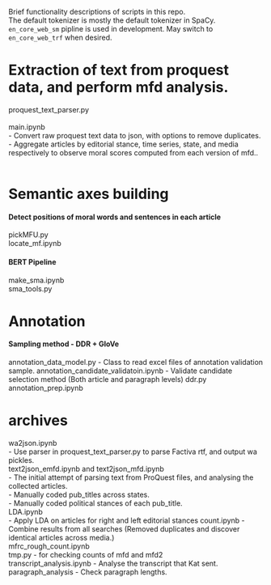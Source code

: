 Brief functionality descriptions of scripts in this repo. <br>
The default tokenizer is mostly the default tokenizer in SpaCy. `en_core_web_sm` pipline is used in development. May switch to `en_core_web_trf` when desired. <br>

# Extraction of text from proquest data, and perform mfd analysis.
proquest_text_parser.py <br><br>
main.ipynb <br> 
    - Convert raw proquest text data to json, with options to remove duplicates. <br>
    - Aggregate articles by editorial stance, time series, state, and media respectively to observe moral scores computed from each version of mfd.. <br><br> 

# Semantic axes building
#### Detect positions of moral words and sentences in each article
pickMFU.py <br>
locate_mf.ipynb <br>

#### BERT Pipeline
make_sma.ipynb <br>
sma_tools.py <br>

# Annotation
#### Sampling method - DDR + GloVe
annotation_data_model.py 
    - Class to read excel files of annotation validation sample.
annotation_candidate_validatoin.ipynb 
    - Validate candidate selection method (Both article and paragraph levels)
ddr.py <br>
annotation_prep.ipynb <br>

# archives
wa2json.ipynb <br>
    - Use parser in proquest_text_parser.py to parse Factiva rtf, and output wa pickles. <br>
text2json_emfd.ipynb and text2json_mfd.ipynb <br>
    - The initial attempt of parsing text from ProQuest files, and analysing the collected articles. <br>
    - Manually coded pub_titles across states. <br>
    - Manually coded political stances of each pub_title. <br>
LDA.ipynb <br>
    - Apply LDA on articles for right and left editorial stances
count.ipynb - Combine results from all searches (Removed duplicates and discover identical articles across media.)<br>
mfrc_rough_count.ipynb <br>
tmp.py - for checking counts of mfd and mfd2 <br>
transcript_analysis.ipynb - Analyse the transcript that Kat sent. <br> 
paragraph_analysis - Check paragraph lengths. <br>